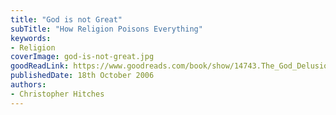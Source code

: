 ```yaml
---
title: "God is not Great"
subTitle: "How Religion Poisons Everything"
keywords:
- Religion
coverImage: god-is-not-great.jpg
goodReadLink: https://www.goodreads.com/book/show/14743.The_God_Delusion?ac=1&from_search=true&qid=5H7WGBHXxn&rank=1
publishedDate: 18th October 2006
authors:
- Christopher Hitches
---
```

